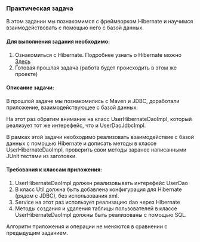 ### Практическая задача
В этом задании мы познакомимся с фреймворком Hibernate и научимся взаимодействовать с помощью него с базой данных.

#### Для выполнения задания необходимо:

1. Ознакомиться с Hibernate. Подробнее узнать о Hibernate можно [Здесь](https://hibernate.org/orm/)
2. Готовая прошлая задача (работа будет происходить в этом же проекте)

#### Описание задачи:

В прошлой задаче мы познакомились с Maven и JDBC, доработали приложение, взаимодействующее с базой данных.

На этот раз обратим внимание на класс UserHibernateDaoImpl, который реализует тот же интерефейс, что и UserDaoJdbcImpl.

В рамках этой задачи необходимо реализовать взаимодействие с базой данных с помощью Hibernate и дописать методы в классе UserHibernateDaoImpl, проверить свои методы заранее написанными JUnit тестами из заготовки.

#### Требования к классам приложения:

1. UserHibernateDaoImpl должен реализовывать интерефейс UserDao
2. В класс Util должна быть добавлена конфигурация для Hibernate (рядом с JDBC), без использования xml.
3. Service на этот раз использует реализацию dao через Hibernate
4. Методы создания и удаления таблицы пользователей в классе UserHibernateDaoImpl должны быть реализованы с помощью SQL.


Алгоритм приложения и операции не меняются в сравнении с предыдущим заданием.